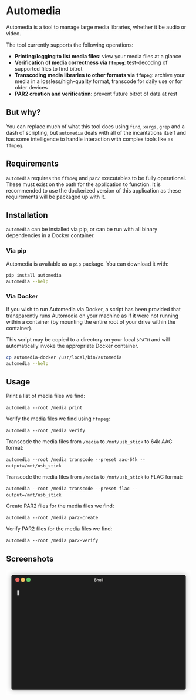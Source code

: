 # Automedia

Automedia is a tool to manage large media libraries, whether it be audio or video.

The tool currently supports the following operations:

 * **Printing/logging to list media files**: view your media files at a glance
 * **Verification of media correctness via `ffmpeg`**: test-decoding of supported files to find bitrot
 * **Transcoding media libraries to other formats via `ffmpeg`**: archive your media in a lossless/high-quality format, transcode for daily use or for older devices
 * **PAR2 creation and verification**: prevent future bitrot of data at rest

## But why?

You can replace much of what this tool does using `find`, `xargs`, `grep` and a dash of scripting, but `automedia` deals with all of
the incantations itself and has some intelligence to handle interaction with complex tools like as `ffmpeg`.

## Requirements

`automedia` requires the `ffmpeg` and `par2` executables to be fully operational. These must exist on the path for the application to function. It is
recommended to use the dockerized version of this application as these requirements will be packaged up with it.

## Installation

`automedia` can be installed via pip, or can be run with all binary dependencies in a Docker container. 

### Via pip

Automedia is available as a `pip` package. You can download it with:

```bash
pip install automedia
automedia --help
```

### Via Docker

If you wish to run Automedia via Docker, a script has been provided that transparently runs Automedia on your machine as
if it were not running within a container (by mounting the entire root of your drive within the container).

This script may be copied to a directory on your local `$PATH` and will automatically invoke the appropriate Docker container.

```bash
cp automedia-docker /usr/local/bin/automedia
automedia --help
```

## Usage

Print a list of media files we find:

`automedia --root /media print`

Verify the media files we find using `ffmpeg`:

`automedia --root /media verify`

Transcode the media files from `/media` to `/mnt/usb_stick` to 64k AAC format:

`automedia --root /media transcode --preset aac-64k --output=/mnt/usb_stick`

Transcode the media files from `/media` to `/mnt/usb_stick` to FLAC format:

`automedia --root /media transcode --preset flac --output=/mnt/usb_stick`

Create PAR2 files for the media files we find:

`automedia --root /media par2-create`

Verify PAR2 files for the media files we find:

`automedia --root /media par2-verify`

## Screenshots

![An animated GIF showing automedia running a verify operation](docs/render.gif)
